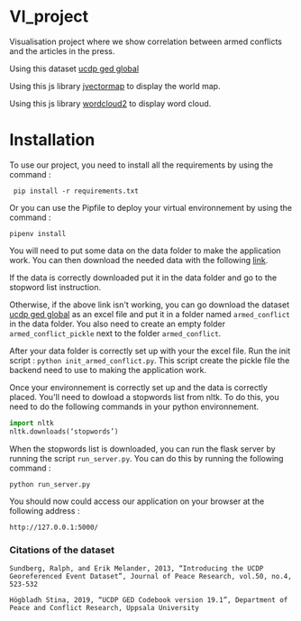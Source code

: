 # VI_project
Visualisation project where we show correlation between armed conflicts and the articles in the press.

Using this dataset [ucdp ged global](https://ucdp.uu.se/downloads/index.html#ged_global)

Using this js library [jvectormap](http://jvectormap.com) to display the world map.

Using this js library [wordcloud2](https://github.com/timdream/wordcloud2.js) to display word cloud.

# Installation 

To use our project, you need to install all the requirements by using the command :

` pip install -r requirements.txt`

Or you can use the Pipfile to deploy your virtual environnement by using the command :

` pipenv install `

You will need to put some data on the data folder to make the application work. You can then download the needed data with the following [link](https://drive.switch.ch/index.php/s/runMxGL0vUF7jZ4).

If the data is correctly downloaded put it in the data folder and go to the stopword list instruction.

Otherwise, if the above link isn't working, you can go download the dataset [ucdp ged global](https://ucdp.uu.se/downloads/index.html#ged_global) as an excel file and put it in a folder named `armed_conflict` in the data folder. You also need to create an empty folder `armed_conflict_pickle` next to the folder `armed_conflict`.

After your data folder is correctly set up with your the excel file. Run the init script : 
`python init_armed_conflict.py`. This script create the pickle file the backend need to use to making the application work.

Once your environnement is correctly set up and the data is correctly placed. You'll need to dowload a stopwords list from nltk. To do this, you need to do the following commands in your python environnement. 

```python
import nltk
nltk.downloads(‘stopwords’)
```

When the stopwords list is downloaded, you can run the flask server by running the script `run_server.py`. You can do this by running the following command :

`python run_server.py`

You should now could access our application on your browser at the following address : 

`http://127.0.0.1:5000/`

### Citations of the dataset

`Sundberg, Ralph, and Erik Melander, 2013, “Introducing the UCDP Georeferenced Event Dataset”, Journal of Peace Research, vol.50, no.4, 523-532`

`Högbladh Stina, 2019, “UCDP GED Codebook version 19.1”, Department of Peace and Conflict Research, Uppsala University`
